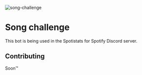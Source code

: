 ![song-challenge](https://socialify.git.ci/spotistatsapp/song-challenge/image?description=1&descriptionEditable=The%20Discord%20bot%20that%20manages%20the%20daily%20song%20challenge%20for%20the%20Spotistats%20for%20Spotify%20Discord%20server.&forks=1&issues=1&language=1&owner=1&pattern=Plus&pulls=1&stargazers=1&theme=Dark)

# Song challenge

This bot is being used in the Spotistats for Spotify Discord server.

## Contributing
Soon™

